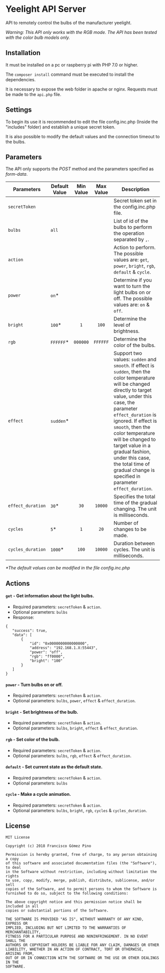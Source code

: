 # Yeelight API Server
API to remotely control the bulbs of the manufacturer yeelight.

*Warning: This API only works with the RGB mode.
The API has been tested with the color bulb models only.*

## Installation

It must be installed on a pc or raspberry pi with PHP 7.0 or higher.

The ```composer install``` command must be executed to install the dependencies.

It is necessary to expose the web folder in apache or nginx. Requests must be made to the ```api.php``` file.

## Settings
To begin its use it is recommended to edit the file config.inc.php (Inside the "includes" folder) and establish a unique secret token.

It is also possible to modify the default values and the connection timeout to the bulbs.

## Parameters
The API only supports the *POST* method and the parameters specified as *form-data*.

| Parameters            | Default Value | Min Value | Max Value | Description                                                                                                                                                                                                                                                                                                                                                                                                                        |
| --------------------- | ------------- | :-------: | :-------: | ---------------------------------------------------------------------------------------------------------------------------------------------------------------------------------------------------------------------------------------------------------------------------------------------------------------------------------------------------------------------------------------------------------------------------------- |
| ```secretToken```     |               |           |           | Secret token set in the config.inc.php file.                                                                                                                                                                                                                                                                                                                                                                                       |
| ```bulbs```           | ```all```     |           |           | List of id of the bulbs to perform the operation separated by ```,```.                                                                                                                                                                                                                                                                                                                                                             |
| ```action```          |               |           |           | Action to perform. The possible values are: ```get```, ```power```, ```bright```, ```rgb```, ```default``` & ```cycle```.                                                                                                                                                                                                                                                                                                           |
| ```power```           | ```on```*     |           |           | Determine if you want to turn the light bulbs on or off. The possible values are: ```on``` & ```off```.                                                                                                                                                                                                                                                                                                                            |
| ```bright```          | ```100```*    | `1`       | `100`     | Determine the level of brightness.                                                                                                                                                                                                                                                                                                                                                                                                 |
| ```rgb```             | ```FFFFFF```* | `000000`  | `FFFFFF`  | Determine the color of the bulbs.                                                                                                                                                                                                                                                                                                                                                                                                  |
| ```effect```          | ```sudden```* |           |           | Support two values: ```sudden``` and ```smooth```. If effect is ```sudden```, then the color temperature will be changed directly to target value, under this case, the parameter ```effect_duration``` is ignored. If effect is ```smooth```, then the color temperature will be changed to target value in a gradual fashion, under this case, the total time of gradual change is specified in parameter ```effect_duration```. |
| ```effect_duration``` | ```30```*     | `30`      | `10000`   | Specifies the total time of the gradual changing. The unit is milliseconds.                                                                                                                                                                                                                                                                                                                                                        |
| ```cycles```          | ```5```*      | `1`       | `20`      | Number of changes to be made.                                                                                                                                                                                                                                                                                                                                                                                                      |
| ```cycles_duration``` | ```1000```*   | `100`     | `10000`   | Duration between cycles. The unit is milliseconds.                                                                                                                                                                                                                                                                                                                                                                                 |

_*The default values can be modified in the file config.inc.php_

## Actions

#### `get` - Get information about the light bulbs.
* Required parameters: ```secretToken``` & ```action```.
* Optional parameters: ```bulbs``` 
* Response:
```
{
   "success": true,
   "data": [
       {
           "id": "0x0000000000000000",
           "address": "192.168.1.X:55443",
           "power": "off",
           "rgb": "ff0000",
           "bright": "100"
       }
   ]
}
```

#### `power` - Turn bulbs on or off.
* Required parameters: ```secretToken``` & ```action```.
* Optional parameters: ```bulbs```, ```power```,  ```effect``` & ```effect_duration```.

#### `bright` - Set brightness of the bulb.
* Required parameters: ```secretToken``` & ```action```.
* Optional parameters: ```bulbs```, ```bright```,  ```effect``` & ```effect_duration```.

#### `rgb` - Set color of the bulb.
* Required parameters: ```secretToken``` & ```action```.
* Optional parameters: ```bulbs```, ```rgb```,  ```effect``` & ```effect_duration```.

#### `default` - Set current state as the default state.
* Required parameters: ```secretToken``` & ```action```.
* Optional parameters: ```bulbs```

#### `cycle` - Make a cycle animation.
* Required parameters: ```secretToken``` & ```action```.
* Optional parameters: ```bulbs```, ```bright```, ```rgb```, ```cycles``` & ```cycles_duration```.

## License

```
MIT License

Copyright (c) 2018 Francisco Gómez Pino

Permission is hereby granted, free of charge, to any person obtaining a copy
of this software and associated documentation files (the "Software"), to deal
in the Software without restriction, including without limitation the rights
to use, copy, modify, merge, publish, distribute, sublicense, and/or sell
copies of the Software, and to permit persons to whom the Software is
furnished to do so, subject to the following conditions:

The above copyright notice and this permission notice shall be included in all
copies or substantial portions of the Software.

THE SOFTWARE IS PROVIDED "AS IS", WITHOUT WARRANTY OF ANY KIND, EXPRESS OR
IMPLIED, INCLUDING BUT NOT LIMITED TO THE WARRANTIES OF MERCHANTABILITY,
FITNESS FOR A PARTICULAR PURPOSE AND NONINFRINGEMENT. IN NO EVENT SHALL THE
AUTHORS OR COPYRIGHT HOLDERS BE LIABLE FOR ANY CLAIM, DAMAGES OR OTHER
LIABILITY, WHETHER IN AN ACTION OF CONTRACT, TORT OR OTHERWISE, ARISING FROM,
OUT OF OR IN CONNECTION WITH THE SOFTWARE OR THE USE OR OTHER DEALINGS IN THE
SOFTWARE.
 ```
